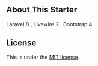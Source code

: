 
## About This Starter

Laravel 8 , Livewire 2 , Bootstrap 4 

## License

This is under the [MIT license](https://opensource.org/licenses/MIT).
